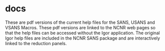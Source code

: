 # docs
These are pdf versions of the current help files for the SANS, USANS and VSANS Macros. These pdf versions are linked to the NCNR web pages so that the help files can be accessed without the Igor application. The original Igor help files are included in the NCNR SANS package and are interactively linked to the reduction panels.

